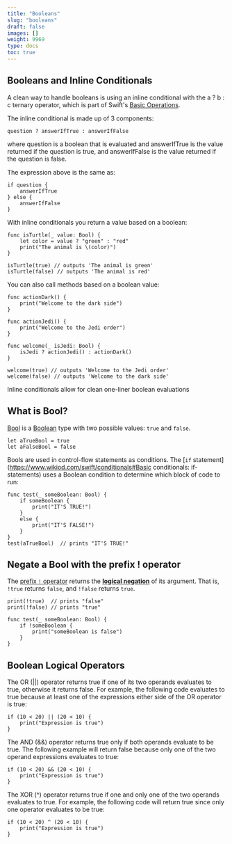 ```yaml
---
title: "Booleans"
slug: "booleans"
draft: false
images: []
weight: 9969
type: docs
toc: true
---
```


## Booleans and Inline Conditionals
A clean way to handle booleans is using an inline conditional with the a ? b : c ternary operator, which is part of Swift's [Basic Operations][1].

The inline conditional is made up of 3 components:

    question ? answerIfTrue : answerIfFalse

where question is a boolean that is evaluated and answerIfTrue is the value returned if the question is true, and answerIfFalse is the value returned if the question is false.

The expression above is the same as:

    if question {
        answerIfTrue
    } else {
        answerIfFalse
    }

With inline conditionals you return a value based on a boolean:
    
    func isTurtle(_ value: Bool) {
        let color = value ? "green" : "red"
        print("The animal is \(color)")
    }

    isTurtle(true) // outputs 'The animal is green'
    isTurtle(false) // outputs 'The animal is red'

You can also call methods based on a boolean value:

    func actionDark() {
        print("Welcome to the dark side")
    }

    func actionJedi() {
        print("Welcome to the Jedi order")
    }

    func welcome(_ isJedi: Bool) {
        isJedi ? actionJedi() : actionDark()
    }

    welcome(true) // outputs 'Welcome to the Jedi order'
    welcome(false) // outputs 'Welcome to the dark side'

Inline conditionals allow for clean one-liner boolean evaluations 

  [1]: https://developer.apple.com/library/content/documentation/Swift/Conceptual/Swift_Programming_Language/BasicOperators.html

## What is Bool?
[Bool](https://developer.apple.com/reference/swift/bool) is a [Boolean](https://en.wikipedia.org/wiki/Boolean_data_type) type with two possible values: `true` and `false`.

    let aTrueBool = true
    let aFalseBool = false

Bools are used in control-flow statements as conditions.
The [`if` statement](https://www.wikiod.com/swift/conditionals#Basic conditionals: if-statements) uses a Boolean condition to determine which block of code to run:

    func test(_ someBoolean: Bool) {
        if someBoolean {
            print("IT'S TRUE!")
        }
        else {
            print("IT'S FALSE!")
        }
    }
    test(aTrueBool)  // prints "IT'S TRUE!"

## Negate a Bool with the prefix ! operator
The [prefix `!` operator](https://developer.apple.com/reference/swift/1540994) returns the [**logical negation**](https://en.wikipedia.org/wiki/Negation) of its argument. That is, `!true` returns `false`, and `!false` returns `true`.


    print(!true)  // prints "false"
    print(!false) // prints "true"

    func test(_ someBoolean: Bool) {
        if !someBoolean {
            print("someBoolean is false")
        }
    }


## Boolean Logical Operators
The OR (||) operator returns true if one of its two operands evaluates to true, otherwise it returns false. For example, the following code evaluates to true because at least one of the expressions either side of the OR operator is true:

    if (10 < 20) || (20 < 10) {
        print("Expression is true")
    }

The AND (&&) operator returns true only if both operands evaluate to be true. The following example will return false because only one of the two operand expressions evaluates to true:

    if (10 < 20) && (20 < 10) {
        print("Expression is true")
    }

The XOR (^) operator returns true if one and only one of the two operands evaluates to true. For example, the following code will return true since only one operator evaluates to be true:

    if (10 < 20) ^ (20 < 10) {
        print("Expression is true")
    }

